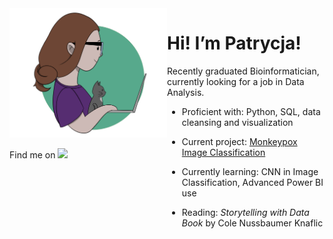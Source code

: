 
<div style="text-align: left; display: grid; grid-template-columns: 1fr 1fr;">
  <div>

<img src="Owczarek_purple.png" width="600">

Find me on [<img src="https://img.shields.io/badge/linkedin-%230077B5.svg?&style=for-the-badge&logo=linkedin&logoColor=white"/>](https://www.linkedin.com/in/patrycja-owczarek/)

  </div>
  <div>

# Hi! I’m Patrycja!

Recently graduated Bioinformatician, currently looking for a job in Data Analysis.

- Proficient with: Python, SQL, data cleansing and visualization
- Current project: [Monkeypox Image Classification](https://github.com/OwczarekP/monkeypox_skin_image)
- Currently learning: CNN in Image Classification, Advanced Power BI use
- Reading: *Storytelling with Data Book* by Cole Nussbaumer Knaflic


  </div>
</div>
